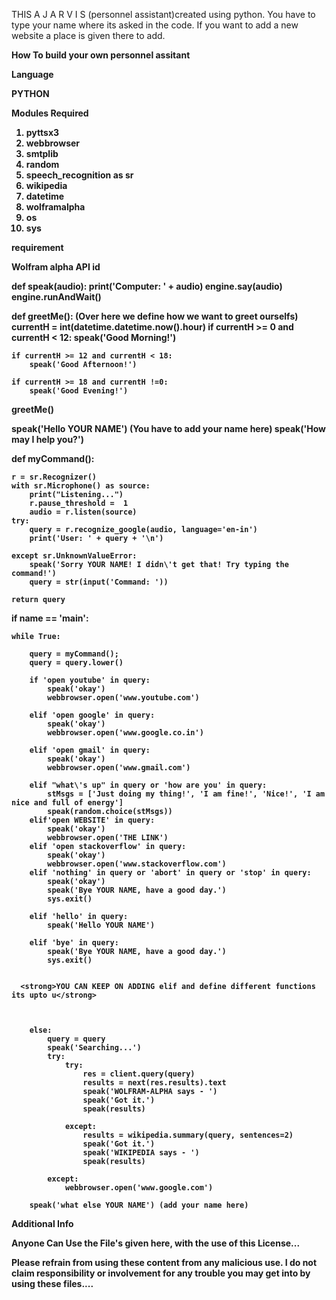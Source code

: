 <p>THIS A J A R V I S (personnel assistant)created using python.
You have to type your name where its asked in the code.
If you want to add a new website a place is given there to add.</p>
<p><strong>How To build your own personnel assitant<strong><p>
<p>Language</p>
PYTHON
<p>Modules Required</p>
<ol>
<li> pyttsx3</li>
<li> webbrowser</li>
<li> smtplib</li>
<li> random</li>
<li>speech_recognition as sr</li>
<li> wikipedia</li>
<li> datetime</li>
<li> wolframalpha</li>
<li> os</li>
<li>sys</li>
</ol>
<p><b>requirement<b><p>
Wolfram alpha API id
<div>
    def speak(audio):
    print('Computer: ' + audio)
    engine.say(audio)
    engine.runAndWait()

def greetMe():    (Over here we define how we want to greet ourselfs)
    currentH = int(datetime.datetime.now().hour)
    if currentH >= 0 and currentH < 12:
        speak('Good Morning!')

    if currentH >= 12 and currentH < 18:
        speak('Good Afternoon!')

    if currentH >= 18 and currentH !=0:
        speak('Good Evening!')

greetMe()

speak('Hello YOUR NAME')   (You have to add your name here)
speak('How may I help you?')


def myCommand():
   
    r = sr.Recognizer()                                                                                   
    with sr.Microphone() as source:                                                                       
        print("Listening...")
        r.pause_threshold =  1
        audio = r.listen(source)
    try:
        query = r.recognize_google(audio, language='en-in')
        print('User: ' + query + '\n')
        
    except sr.UnknownValueError:
        speak('Sorry YOUR NAME! I didn\'t get that! Try typing the command!')
        query = str(input('Command: '))

    return query
        

if __name__ == '__main__':

    while True:
    
        query = myCommand();
        query = query.lower()
        
        if 'open youtube' in query:
            speak('okay')
            webbrowser.open('www.youtube.com')

        elif 'open google' in query:
            speak('okay')
            webbrowser.open('www.google.co.in')

        elif 'open gmail' in query:
            speak('okay')
            webbrowser.open('www.gmail.com')

        elif "what\'s up" in query or 'how are you' in query:
            stMsgs = ['Just doing my thing!', 'I am fine!', 'Nice!', 'I am nice and full of energy']
            speak(random.choice(stMsgs))
        elif'open WEBSITE' in query:
            speak('okay')
            webbrowser.open('THE LINK') 
        elif 'open stackoverflow' in query:
            speak('okay')
            webbrowser.open('www.stackoverflow.com') 
        elif 'nothing' in query or 'abort' in query or 'stop' in query:
            speak('okay')
            speak('Bye YOUR NAME, have a good day.')
            sys.exit()
           
        elif 'hello' in query:
            speak('Hello YOUR NAME')

        elif 'bye' in query:
            speak('Bye YOUR NAME, have a good day.')
            sys.exit()


      <strong>YOU CAN KEEP ON ADDING elif and define different functions its upto u</strong>



        else:
            query = query
            speak('Searching...')
            try:
                try:
                    res = client.query(query)
                    results = next(res.results).text
                    speak('WOLFRAM-ALPHA says - ')
                    speak('Got it.')
                    speak(results)
                    
                except:
                    results = wikipedia.summary(query, sentences=2)
                    speak('Got it.')
                    speak('WIKIPEDIA says - ')
                    speak(results)
        
            except:
                webbrowser.open('www.google.com')
        
        speak('what else YOUR NAME') (add your name here)
</div>
<strong>Additional Info</strong>
<p>Anyone Can Use the File's given here, with the use of this License...</p>
<p>Please refrain from using these content from any malicious use. I do not claim responsibility or involvement for any trouble you may get into by using these files....</p>
